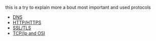 this is a try to explain more a bout most important and used protocols

- [DNS](DNS/readme.md)
- [HTTP/HTTPS](HTTP/readme.md)
- [SSL/TLS](HTTP/SSL-TLS.md)
- [TCP/Ip and OSI](TCP/README.md)


